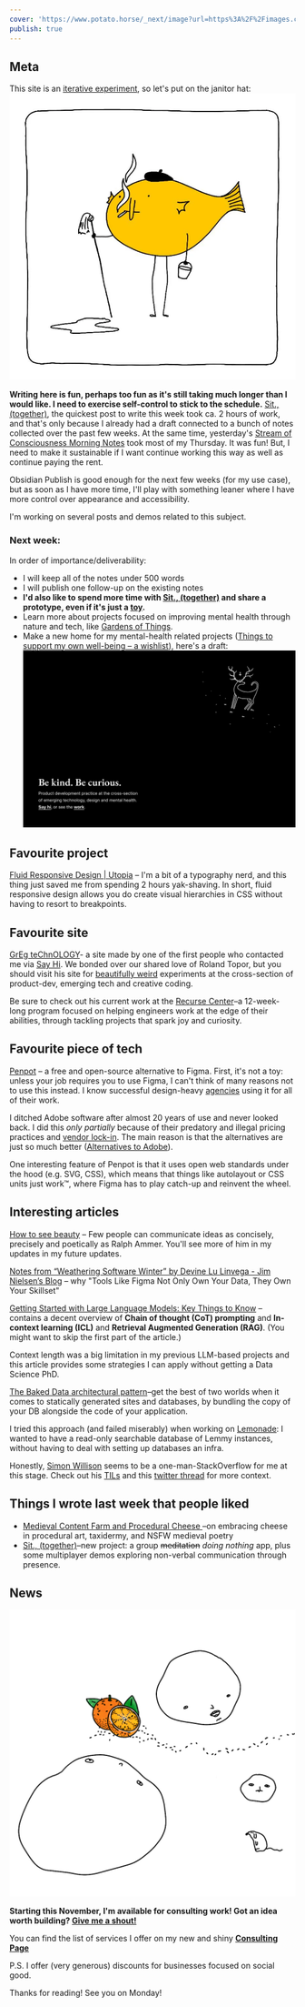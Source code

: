 ```yaml
---
cover: 'https://www.potato.horse/_next/image?url=https%3A%2F%2Fimages.ctfassets.net%2Fhyylafu4fjks%2F55eTe0VLKwn7xjmaOByJfl%2F908ade2a3c9aef33c7b06d9e2b960277%2FUntitled_Artwork_4.png&w=3840&q=75'
publish: true
---
```

## Meta

This site is an [iterative experiment](<../../../111>), so let's put on the janitor hat:
![307](182624883_856620778253995_571075980421732300_n_17904835792889678.webp)

**Writing here is fun, perhaps too fun as it's still taking much longer than I would like. I need to exercise self-control to stick to the schedule.** [Sit., (together)](<../../../Sit., (together)>), the quickest post to write this week took ca. 2 hours of work, and that's only because I already had a draft connected to a bunch of notes collected over the past few weeks. At the same time, yesterday's [Stream of Consciousness Morning Notes](<../../../Stream of Consciousness Morning Notes>) took most of my Thursday. It was fun! But, I need to make it sustainable if I want continue working this way as well as continue paying the rent.

Obsidian Publish is good enough for the next few weeks (for my use case), but as soon as I have more time, I'll play with something leaner where I have more control over appearance and accessibility.

I'm working on several posts and demos related to this subject.


### Next week:

In order of importance/deliverability:

- I will keep all of the notes under 500 words
- I will publish one follow-up on the existing notes
- **I'd also like to spend more time with [Sit., (together)](<../../../Sit., (together)>) and share a prototype, even if it's just a [toy](<../../../Sit., (together)>).**  
- Learn more about projects focused on improving mental health through nature and tech, like [Gardens of Things](https://gardensofthings.com).
- Make a new home for my mental-health related projects ([Things to support my own well-being – a wishlist](<../../../Things to support my own well-being – a wishlist>)), here's a draft:
![1787](kind.sonnet-mockup.webp)


## Favourite project

[Fluid Responsive Design | Utopia](https://utopia.fyi) – I'm a bit of a typography nerd, and this thing just saved me from spending 2 hours yak-shaving. In short, fluid responsive design allows you do create visual hierarchies in CSS without having to resort to breakpoints. 

## Favourite site

[GrEg teChnOLOGY](https://greg.technology)- a site made by one of the first people who contacted me via [Say Hi](https://sonnet.io/posts/hi). We bonded over our shared love of Roland Topor, but you should visit his site for [beautifully weird](<../../../beautifully weird>) experiments at the cross-section of product-dev, emerging tech and creative coding. 

Be sure to check out his current work at the [Recurse Center](https://recurse.greg.technology)–a 12-week-long program focused on helping engineers work at the edge of their abilities, through tackling projects that spark joy and curiosity. 

## Favourite piece of tech

[Penpot](https://penpot.app) – a free and open-source alternative to Figma. First, it's not a toy: unless your job requires you to use Figma, I can't think of many reasons not to use this instead. I know successful design-heavy [agencies](https://manufacturaindependente.org/about/) using it for all of their work.

I ditched Adobe software after almost 20 years of use and never looked back. I did this *only partially* because of their predatory and illegal pricing practices and [vendor lock-in](https://blog.jim-nielsen.com/2023/precarious-modern-computing/#:~:text=Tools%20Like%20Figma%20Not%20Only%20Own%20Your%20Data%2C%20They%20Own%20Your%20Skillset). The main reason is that the alternatives are just so much better ([Alternatives to Adobe](<../../../Alternatives to Adobe>)). 

One interesting feature of Penpot is that it uses open web standards under the hood (e.g. SVG, CSS), which means that things like autolayout or CSS units just work™, where Figma has to play catch-up and reinvent the wheel.

## Interesting articles

[How to see beauty](https://ralphammer.com/how-to-see-beauty/) – Few people can communicate ideas as concisely, precisely and poetically as Ralph Ammer. You'll see more of him in my updates in my future updates.


[Notes from “Weathering Software Winter” by Devine Lu Linvega - Jim Nielsen’s Blog](https://blog.jim-nielsen.com/2023/precarious-modern-computing)
– why "Tools Like Figma Not Only Own Your Data, They Own Your Skillset"

[Getting Started with Large Language Models: Key Things to Know](https://flyte.org/blog/getting-started-with-large-language-models-key-things-to-know#what-are-llms) – contains a decent overview of **Chain of thought (CoT) prompting** and **In-context learning (ICL)** and **Retrieval Augmented Generation (RAG)**. (You might want to skip the first part of the article.)

Context length was a big limitation in my previous LLM-based projects and this article provides some strategies I can apply without getting a Data Science PhD.

[The Baked Data architectural pattern](https://simonwillison.net/2021/Jul/28/baked-data/)–get the best of two worlds when it comes to statically generated sites and databases, by bundling the copy of your DB alongside the code of your application. 

I tried this approach (and failed miserably) when working on [Lemonade](https://lemonade.sonnet.io): I wanted to have a read-only searchable database of Lemmy instances, without having to deal with setting up databases an infra.

Honestly, [Simon Willison](https://simonwillison.net) seems to be a one-man-StackOverflow for me at this stage. Check out his [TILs](https://til.simonwillison.net) and this [twitter thread](https://twitter.com/simonw/status/1711714615338627187) for more context.


## Things I wrote last week that people liked

- [Medieval Content Farm and Procedural Cheese ](https://untested.sonnet.io/Medieval+Content+Farm+and+Procedural+Cheese)–on embracing cheese in procedural art, taxidermy, and NSFW medieval poetry
- [Sit., (together)](https://untested.sonnet.io/Sit.%2C+(together))–new project: a group ~~meditation~~ *doing nothing* app, plus some multiplayer demos exploring non-verbal communication through presence.

## News
![5912](oranges-ants.webp)

**Starting this November, I'm available for consulting work! Got an idea worth building? [Give me a shout!](mailto:hello@sonnet.io)** 

You can find the list of services I offer on my new and shiny **[Consulting Page](https://consulting.sonnet.io)**

P.S. I offer (very generous) discounts for businesses focused on social good.


Thanks for reading! See you on Monday!

